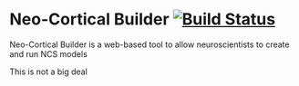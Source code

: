 # Neo-Cortical Builder [![Build Status](https://travis-ci.org/BrainComputationLab/ncb.png)](https://travis-ci.org/BrainComputationLab/ncb)

Neo-Cortical Builder is a web-based tool to allow neuroscientists to create and run NCS models

This is not a big deal
